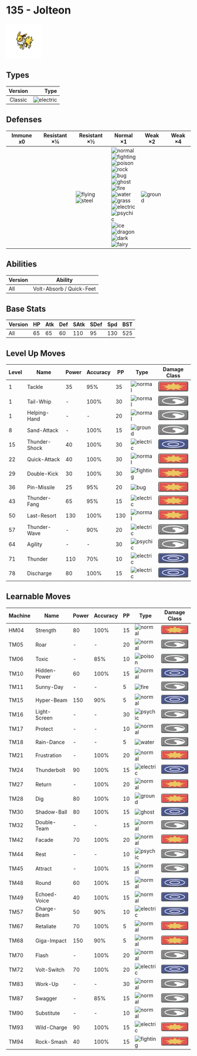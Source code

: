 # 135 - Jolteon

![jolteon](../img/pokemon/135.png)

## Types

| Version | Type                                   |
| :-----: | -------------------------------------: |
| Classic | ![electric](../img/types/electric.png) |

## Defenses

| Immune x0 | Resistant ×¼ | Resistant ×½                                                            | Normal ×1                                                                                                                                                                                                                                                                                                                                                                                                                                                                                                                                                                      | Weak ×2                            | Weak ×4 |
| --------- | ------------ | ----------------------------------------------------------------------- | ------------------------------------------------------------------------------------------------------------------------------------------------------------------------------------------------------------------------------------------------------------------------------------------------------------------------------------------------------------------------------------------------------------------------------------------------------------------------------------------------------------------------------------------------------------------------------ | ---------------------------------- | ------- |
|           |              | ![flying](../img/types/flying.png)<br/>![steel](../img/types/steel.png) | ![normal](../img/types/normal.png)<br/>![fighting](../img/types/fighting.png)<br/>![poison](../img/types/poison.png)<br/>![rock](../img/types/rock.png)<br/>![bug](../img/types/bug.png)<br/>![ghost](../img/types/ghost.png)<br/>![fire](../img/types/fire.png)<br/>![water](../img/types/water.png)<br/>![grass](../img/types/grass.png)<br/>![electric](../img/types/electric.png)<br/>![psychic](../img/types/psychic.png)<br/>![ice](../img/types/ice.png)<br/>![dragon](../img/types/dragon.png)<br/>![dark](../img/types/dark.png)<br/>![fairy](../img/types/fairy.png) | ![ground](../img/types/ground.png) |         |

## Abilities

| Version | Ability                  |
| ------- | ------------------------ |
| All     | Volt-Absorb / Quick-Feet |

## Base Stats

| Version | HP | Atk | Def | SAtk | SDef | Spd | BST |
| ------- | -- | --- | --- | ---- | ---- | --- | --- |
| All     | 65 | 65  | 60  | 110  | 95   | 130 | 525 |

## Level Up Moves

| Level | Name          | Power | Accuracy | PP  | Type                                   | Damage Class                           |
| ----- | ------------- | ----- | -------- | --- | -------------------------------------- | -------------------------------------- |
| 1     | Tackle        | 35    | 95%      | 35  | ![normal](../img/types/normal.png)     | ![physical](../img/types/physical.png) |
| 1     | Tail-Whip     | -     | 100%     | 30  | ![normal](../img/types/normal.png)     | ![status](../img/types/status.png)     |
| 1     | Helping-Hand  | -     | -        | 20  | ![normal](../img/types/normal.png)     | ![status](../img/types/status.png)     |
| 8     | Sand-Attack   | -     | 100%     | 15  | ![ground](../img/types/ground.png)     | ![status](../img/types/status.png)     |
| 15    | Thunder-Shock | 40    | 100%     | 30  | ![electric](../img/types/electric.png) | ![special](../img/types/special.png)   |
| 22    | Quick-Attack  | 40    | 100%     | 30  | ![normal](../img/types/normal.png)     | ![physical](../img/types/physical.png) |
| 29    | Double-Kick   | 30    | 100%     | 30  | ![fighting](../img/types/fighting.png) | ![physical](../img/types/physical.png) |
| 36    | Pin-Missile   | 25    | 95%      | 20  | ![bug](../img/types/bug.png)           | ![physical](../img/types/physical.png) |
| 43    | Thunder-Fang  | 65    | 95%      | 15  | ![electric](../img/types/electric.png) | ![physical](../img/types/physical.png) |
| 50    | Last-Resort   | 130   | 100%     | 130 | ![normal](../img/types/normal.png)     | ![physical](../img/types/physical.png) |
| 57    | Thunder-Wave  | -     | 90%      | 20  | ![electric](../img/types/electric.png) | ![status](../img/types/status.png)     |
| 64    | Agility       | -     | -        | 30  | ![psychic](../img/types/psychic.png)   | ![status](../img/types/status.png)     |
| 71    | Thunder       | 110   | 70%      | 10  | ![electric](../img/types/electric.png) | ![special](../img/types/special.png)   |
| 78    | Discharge     | 80    | 100%     | 15  | ![electric](../img/types/electric.png) | ![special](../img/types/special.png)   |

## Learnable Moves

| Machine | Name         | Power | Accuracy | PP | Type                                   | Damage Class                           |
| ------- | ------------ | ----- | -------- | -- | -------------------------------------- | -------------------------------------- |
| HM04    | Strength     | 80    | 100%     | 15 | ![normal](../img/types/normal.png)     | ![physical](../img/types/physical.png) |
| TM05    | Roar         | -     | -        | 20 | ![normal](../img/types/normal.png)     | ![status](../img/types/status.png)     |
| TM06    | Toxic        | -     | 85%      | 10 | ![poison](../img/types/poison.png)     | ![status](../img/types/status.png)     |
| TM10    | Hidden-Power | 60    | 100%     | 15 | ![normal](../img/types/normal.png)     | ![special](../img/types/special.png)   |
| TM11    | Sunny-Day    | -     | -        | 5  | ![fire](../img/types/fire.png)         | ![status](../img/types/status.png)     |
| TM15    | Hyper-Beam   | 150   | 90%      | 5  | ![normal](../img/types/normal.png)     | ![special](../img/types/special.png)   |
| TM16    | Light-Screen | -     | -        | 30 | ![psychic](../img/types/psychic.png)   | ![status](../img/types/status.png)     |
| TM17    | Protect      | -     | -        | 10 | ![normal](../img/types/normal.png)     | ![status](../img/types/status.png)     |
| TM18    | Rain-Dance   | -     | -        | 5  | ![water](../img/types/water.png)       | ![status](../img/types/status.png)     |
| TM21    | Frustration  | -     | 100%     | 20 | ![normal](../img/types/normal.png)     | ![physical](../img/types/physical.png) |
| TM24    | Thunderbolt  | 90    | 100%     | 15 | ![electric](../img/types/electric.png) | ![special](../img/types/special.png)   |
| TM27    | Return       | -     | 100%     | 20 | ![normal](../img/types/normal.png)     | ![physical](../img/types/physical.png) |
| TM28    | Dig          | 80    | 100%     | 10 | ![ground](../img/types/ground.png)     | ![physical](../img/types/physical.png) |
| TM30    | Shadow-Ball  | 80    | 100%     | 15 | ![ghost](../img/types/ghost.png)       | ![special](../img/types/special.png)   |
| TM32    | Double-Team  | -     | -        | 15 | ![normal](../img/types/normal.png)     | ![status](../img/types/status.png)     |
| TM42    | Facade       | 70    | 100%     | 20 | ![normal](../img/types/normal.png)     | ![physical](../img/types/physical.png) |
| TM44    | Rest         | -     | -        | 10 | ![psychic](../img/types/psychic.png)   | ![status](../img/types/status.png)     |
| TM45    | Attract      | -     | 100%     | 15 | ![normal](../img/types/normal.png)     | ![status](../img/types/status.png)     |
| TM48    | Round        | 60    | 100%     | 15 | ![normal](../img/types/normal.png)     | ![special](../img/types/special.png)   |
| TM49    | Echoed-Voice | 40    | 100%     | 15 | ![normal](../img/types/normal.png)     | ![special](../img/types/special.png)   |
| TM57    | Charge-Beam  | 50    | 90%      | 10 | ![electric](../img/types/electric.png) | ![special](../img/types/special.png)   |
| TM67    | Retaliate    | 70    | 100%     | 5  | ![normal](../img/types/normal.png)     | ![physical](../img/types/physical.png) |
| TM68    | Giga-Impact  | 150   | 90%      | 5  | ![normal](../img/types/normal.png)     | ![physical](../img/types/physical.png) |
| TM70    | Flash        | -     | 100%     | 20 | ![normal](../img/types/normal.png)     | ![status](../img/types/status.png)     |
| TM72    | Volt-Switch  | 70    | 100%     | 20 | ![electric](../img/types/electric.png) | ![special](../img/types/special.png)   |
| TM83    | Work-Up      | -     | -        | 30 | ![normal](../img/types/normal.png)     | ![status](../img/types/status.png)     |
| TM87    | Swagger      | -     | 85%      | 15 | ![normal](../img/types/normal.png)     | ![status](../img/types/status.png)     |
| TM90    | Substitute   | -     | -        | 10 | ![normal](../img/types/normal.png)     | ![status](../img/types/status.png)     |
| TM93    | Wild-Charge  | 90    | 100%     | 15 | ![electric](../img/types/electric.png) | ![physical](../img/types/physical.png) |
| TM94    | Rock-Smash   | 40    | 100%     | 15 | ![fighting](../img/types/fighting.png) | ![physical](../img/types/physical.png) |